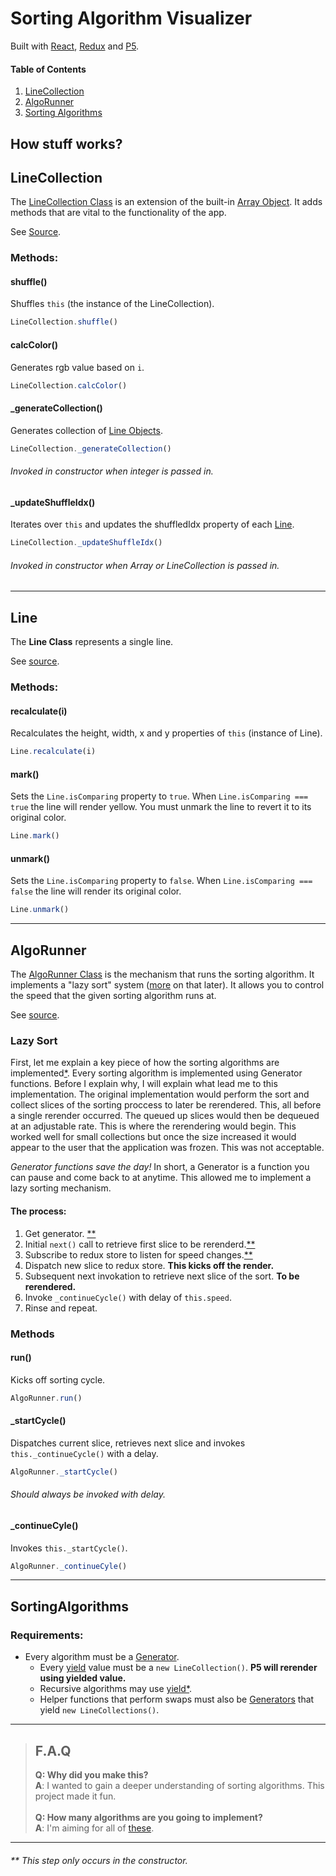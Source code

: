 # Sorting Algorithm Visualizer
Built with [React](http://reactjs.org), [Redux](http://redux.js.org) and [P5](https://p5js.org/).

#### Table of Contents
1. [LineCollection](#LineCollection)
1. [AlgoRunner](#AlgoRunner)
1. [Sorting Algorithms](#SortingAlgorithms)


## How stuff works?

## LineCollection

The [LineCollection Class](https://github.com/rafeautie/sorting-algorithm-visualizer/blob/master/src/LineCollection/index.js) is an extension of the built-in [Array Object](https://developer.mozilla.org/en-US/docs/Web/JavaScript/Reference/Global_Objects/Array). It adds methods that are vital to the functionality of the app.

See [Source](https://github.com/rafeautie/sorting-algorithm-visualizer/blob/master/src/LineCollection/index.js).

### Methods:

#### shuffle()
Shuffles `this` (the instance of the LineCollection).
```javascript
LineCollection.shuffle()
```

#### calcColor()
Generates rgb value based on `i`.
```javascript
LineCollection.calcColor()
```

#### _generateCollection()
Generates collection of [Line Objects](#Line).
```javascript
LineCollection._generateCollection()
```
###### *Invoked in constructor when integer is passed in.*

#### _updateShuffleIdx()
Iterates over `this` and updates the shuffledIdx property of each [Line](#Line).
```javascript
LineCollection._updateShuffleIdx()
```
###### *Invoked in constructor when Array or LineCollection is passed in.*

---

## Line
The **Line Class** represents a single line.

See [source](https://github.com/rafeautie/sorting-algorithm-visualizer/blob/master/src/LineCollection/Line.js).

### Methods:
#### recalculate(i)
Recalculates the height, width, x and y properties of `this` (instance of Line).
```javascript
Line.recalculate(i)
```

#### mark()
Sets the `Line.isComparing` property to `true`. When `Line.isComparing === true` the line will render yellow. You must unmark the line to revert it to its original color.
```javascript
Line.mark()
```

#### unmark()
Sets the `Line.isComparing` property to `false`. When `Line.isComparing === false` the line will render its original color.
```javascript
Line.unmark()
```

---
## AlgoRunner

The [AlgoRunner Class](https://github.com/rafeautie/sorting-algorithm-visualizer/blob/master/src/AlgoRunner/index.js) is the mechanism that runs the sorting algorithm. It implements a "lazy sort" system ([more](#Lazy-Sort) on that later). It allows you to control the speed that the given sorting algorithm runs at.

See [source](https://github.com/rafeautie/sorting-algorithm-visualizer/blob/master/src/AlgoRunner/index.js).

### Lazy Sort
First, let me explain a key piece of how the sorting algorithms are implemented[*](#Requirements). Every sorting algorithm is implemented using Generator functions. Before I explain why, I will explain what lead me to this implementation. The original implementation would perform the sort and collect slices of the sorting proccess to later be rerendered. This, all before a single rerender occurred. The queued up slices would then be dequeued at an adjustable rate. This is where the rerendering would begin. This worked well for small collections but once the size increased it would appear to the user that the application was frozen. This was not acceptable.

*Generator functions save the day!* In short, a Generator is a function you can pause and come back to at anytime. This allowed me to implement a lazy sorting mechanism.

#### The process:
1. Get generator. [**](######**-This-step-only-occurs-in-the-constructor.)
1. Initial `next()` call to retrieve first slice to be rerenderd.[**](#Footnote-#2)
1. Subscribe to redux store to listen for speed changes.[**](#Footnote-#2)
1. Dispatch new slice to redux store. **This kicks off the render.**
1. Subsequent next invokation to retrieve next slice of the sort. **To be rerendered.**
1. Invoke `_continueCycle()` with delay of `this.speed`.
1. Rinse and repeat.

### Methods
#### run()
Kicks off sorting cycle.
```javascript
AlgoRunner.run()
```

#### _startCycle()
Dispatches current slice, retrieves next slice and invokes `this._continueCycle()` with a delay.
```javascript
AlgoRunner._startCycle()
```
###### *Should always be invoked with delay.*

#### _continueCyle()
Invokes `this._startCycle()`.
```javascript
AlgoRunner._continueCyle()
```

---
## SortingAlgorithms

### Requirements:
- Every algorithm must be a [Generator](https://developer.mozilla.org/en-US/docs/Web/JavaScript/Reference/Global_Objects/Generator).
    - Every [yield](https://developer.mozilla.org/en-US/docs/Web/JavaScript/Reference/Operators/yield) value must be a `new LineCollection()`. **P5 will rerender using yielded value.**
    - Recursive algorithms may use [yield*](https://developer.mozilla.org/en-US/docs/Web/JavaScript/Reference/Operators/yield*).
    - Helper functions that perform swaps must also be [Generators](https://developer.mozilla.org/en-US/docs/Web/JavaScript/Reference/Global_Objects/Generator) that yield `new LineCollections()`.
---

> ## F.A.Q
>__Q: Why did you make this?__\
__A__: I wanted to gain a deeper understanding of sorting algorithms. This project made it fun.\
\
>__Q: How many algorithms are you going to implement?__\
>__A__: I'm aiming for all of [these](https://www.bigocheatsheet.com/#sorting).

---

###### ** This step only occurs in the constructor.
